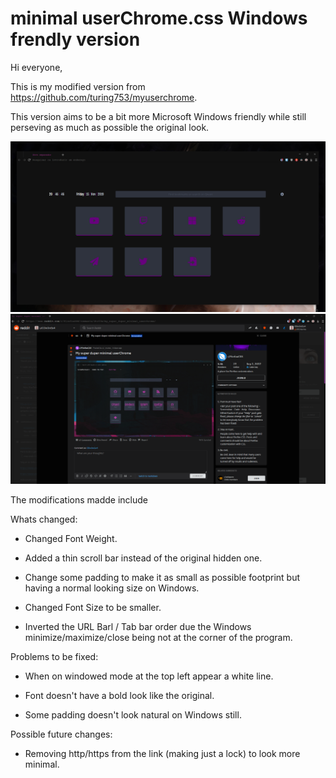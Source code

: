 minimal userChrome.css Windows frendly version
============

Hi everyone, 

This is my modified version from https://github.com/turing753/myuserchrome. 

This version aims to be a bit more Microsoft Windows friendly while still perseving as much as possible the original look. 

![alt text](https://raw.githubusercontent.com/Cl3m3nt1n4/myuserchrome/master/readme%20content/print0.png)
![alt text](https://raw.githubusercontent.com/Cl3m3nt1n4/myuserchrome/master/readme%20content/print1.png)


The modifications madde include

Whats changed:

+ Changed Font Weight.

+ Added a thin scroll bar instead of the original hidden one.

+ Change some padding to make it as small as possible footprint but having a normal looking size on Windows. 

+ Changed Font Size to be smaller.

+ Inverted the URL Barl / Tab bar order due the Windows minimize/maximize/close being not at the corner of the program. 

Problems to be fixed: 

+ When on windowed mode at the top left appear a white
 line. 
+ Font doesn't have a bold look like the original. 

+ Some padding doesn't look natural on Windows still. 

Possible future changes: 

+ Removing http/https from the link (making just a lock) to look more minimal.
